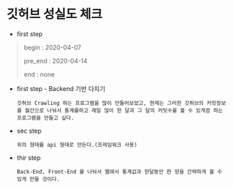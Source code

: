 # 깃허브 성실도 체크

* first step

> begin : 2020-04-07
>
> pre_end : 2020-04-14
>
> end : none



* first step - Backend 기반 다지기

  ```
  깃허브 Crawling 하는 프로그램을 많이 만들어보았고, 현재는 그러한 깃허브의 커밋정보를 월간으로 나눠서 통계를하고 제일 많이 한 달과 그 달의 커밋수를 볼 수 있게끔 하는 프로그램을 만들고 싶다.
  ```

  

* sec step

  ```
  위의 형태를 api 형태로 만든다.(프레임워크 사용)
  ```



* thir step

  ```
  Back-End, Front-End 를 나눠서 웹에서 통계값과 한달동안 한 양을 간략하게 볼 수 있게 만들 것이다.
  ```

  